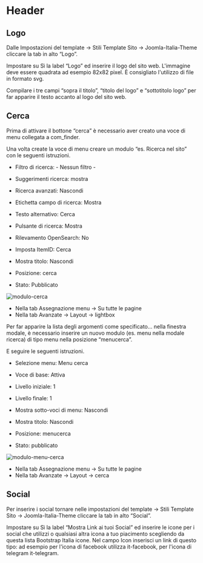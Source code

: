 # Header

## Logo

Dalle Impostazioni del template -> Stili Template Sito -> Joomla-Italia-Theme cliccare la tab in alto “Logo”.

Impostare su Sì la label “Logo” ed inserire il logo del sito web. L'immagine deve essere quadrata ad esempio 82x82 pixel. È consigliato l'utilizzo di file in formato svg.


Compilare i tre campi “sopra il titolo”, “titolo del logo” e “sottotitolo logo” per far apparire il testo accanto al logo del sito web.

## Cerca

Prima di attivare il bottone “cerca” è necessario aver creato una voce di menu collegata a com_finder.


Una volta create la voce di menu creare un modulo “es. Ricerca nel sito” con le seguenti istruzioni.

* Filtro di ricerca: - Nessun filtro -
* Suggerimenti ricerca: mostra
* Ricerca avanzati: Nascondi
* Etichetta campo di ricerca: Mostra
* Testo alternativo: Cerca
* Pulsante di ricerca: Mostra
* Rilevamento OpenSearch: No
* Imposta ItemID: Cerca

* Mostra titolo: Nascondi
* Posizione: cerca
* Stato: Pubblicato

![modulo-cerca](https://jit.protocollicreativi.it/templates/joomla-italia-theme/doc/img/modulo-cerca.png)

* Nella tab Assegnazione menu -> Su tutte le pagine
* Nella tab Avanzate -> Layout -> lightbox

Per far apparire la lista degli argomenti come specificato… nella finestra modale, è necessario inserire un nuovo modulo (es. menu nella modale ricerca) di tipo menu nella posizione “menucerca”.


    
E seguire le seguenti istruzioni.

* Selezione menu: Menu cerca
* Voce di base: Attiva
* Livello iniziale: 1
* Livello finale: 1
* Mostra sotto-voci di menu: Nascondi

* Mostra titolo: Nascondi
* Posizione: menucerca
* Stato: pubblicato

![modulo-menu-cerca](https://jit.protocollicreativi.it/templates/joomla-italia-theme/doc/img/modulo-menu-cerca.png)

* Nella tab Assegnazione menu -> Su tutte le pagine
* Nella tab Avanzate -> Layout -> cerca

## Social

Per inserire i social tornare nelle impostazioni del template -> Stili Template Sito -> Joomla-Italia-Theme cliccare la tab in alto “Social”.

Impostare su Sì la label “Mostra Link ai tuoi Social” ed inserire le icone per i social che utilizzi o qualsiasi altra icona a tuo piacimento scegliendo da questa lista Bootstrap Italia icone. Nel campo Icon inserisci un link di questo tipo: ad esempio per l'icona di facebook utilizza it-facebook, per l'icona di telegram it-telegram.



